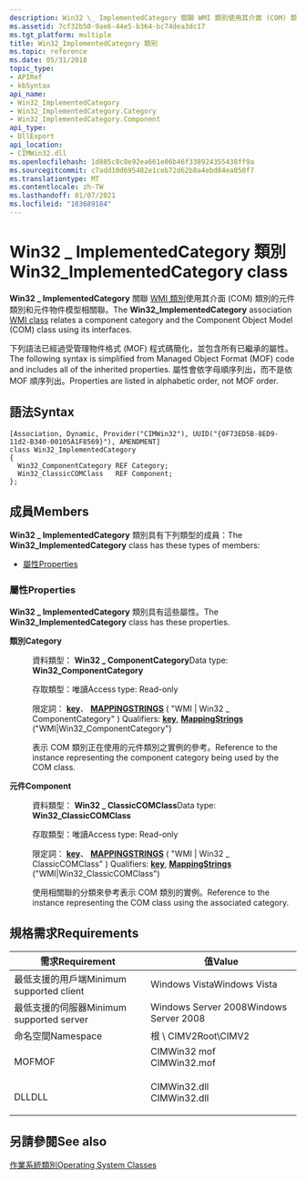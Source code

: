 ```yaml
---
description: Win32 \_ ImplementedCategory 關聯 WMI 類別使用其介面 (COM) 類別的元件類別和元件物件模型相關聯。
ms.assetid: 7cf32b50-9ae6-44e5-b364-bc74dea3dc17
ms.tgt_platform: multiple
title: Win32_ImplementedCategory 類別
ms.topic: reference
ms.date: 05/31/2018
topic_type:
- APIRef
- kbSyntax
api_name:
- Win32_ImplementedCategory
- Win32_ImplementedCategory.Category
- Win32_ImplementedCategory.Component
api_type:
- DllExport
api_location:
- CIMWin32.dll
ms.openlocfilehash: 1d885c8c8e92ea661e06b46f338924355438ff9a
ms.sourcegitcommit: c7add10d695482e1ceb72d62b8a4ebd84ea050f7
ms.translationtype: MT
ms.contentlocale: zh-TW
ms.lasthandoff: 01/07/2021
ms.locfileid: "103689184"
---
```

# <a name="win32_implementedcategory-class"></a><span data-ttu-id="9bddc-103">Win32 \_ ImplementedCategory 類別</span><span class="sxs-lookup"><span data-stu-id="9bddc-103">Win32\_ImplementedCategory class</span></span>

<span data-ttu-id="9bddc-104">**Win32 \_ ImplementedCategory** 關聯 [WMI 類別](/windows/desktop/WmiSdk/retrieving-a-class)使用其介面 (COM) 類別的元件類別和元件物件模型相關聯。</span><span class="sxs-lookup"><span data-stu-id="9bddc-104">The **Win32\_ImplementedCategory** association [WMI class](/windows/desktop/WmiSdk/retrieving-a-class) relates a component category and the Component Object Model (COM) class using its interfaces.</span></span>

<span data-ttu-id="9bddc-105">下列語法已經過受管理物件格式 (MOF) 程式碼簡化，並包含所有已繼承的屬性。</span><span class="sxs-lookup"><span data-stu-id="9bddc-105">The following syntax is simplified from Managed Object Format (MOF) code and includes all of the inherited properties.</span></span> <span data-ttu-id="9bddc-106">屬性會依字母順序列出，而不是依 MOF 順序列出。</span><span class="sxs-lookup"><span data-stu-id="9bddc-106">Properties are listed in alphabetic order, not MOF order.</span></span>

## <a name="syntax"></a><span data-ttu-id="9bddc-107">語法</span><span class="sxs-lookup"><span data-stu-id="9bddc-107">Syntax</span></span>

``` syntax
[Association, Dynamic, Provider("CIMWin32"), UUID("{0F73ED5B-8ED9-11d2-B340-00105A1F8569}"), AMENDMENT]
class Win32_ImplementedCategory
{
  Win32_ComponentCategory REF Category;
  Win32_ClassicCOMClass   REF Component;
};
```

## <a name="members"></a><span data-ttu-id="9bddc-108">成員</span><span class="sxs-lookup"><span data-stu-id="9bddc-108">Members</span></span>

<span data-ttu-id="9bddc-109">**Win32 \_ ImplementedCategory** 類別具有下列類型的成員：</span><span class="sxs-lookup"><span data-stu-id="9bddc-109">The **Win32\_ImplementedCategory** class has these types of members:</span></span>

-   [<span data-ttu-id="9bddc-110">屬性</span><span class="sxs-lookup"><span data-stu-id="9bddc-110">Properties</span></span>](#properties)

### <a name="properties"></a><span data-ttu-id="9bddc-111">屬性</span><span class="sxs-lookup"><span data-stu-id="9bddc-111">Properties</span></span>

<span data-ttu-id="9bddc-112">**Win32 \_ ImplementedCategory** 類別具有這些屬性。</span><span class="sxs-lookup"><span data-stu-id="9bddc-112">The **Win32\_ImplementedCategory** class has these properties.</span></span>

<dl> <dt>

<span data-ttu-id="9bddc-113">**類別**</span><span class="sxs-lookup"><span data-stu-id="9bddc-113">**Category**</span></span>
</dt> <dd> <dl> <dt>

<span data-ttu-id="9bddc-114">資料類型： **Win32 \_ ComponentCategory**</span><span class="sxs-lookup"><span data-stu-id="9bddc-114">Data type: **Win32\_ComponentCategory**</span></span>
</dt> <dt>

<span data-ttu-id="9bddc-115">存取類型：唯讀</span><span class="sxs-lookup"><span data-stu-id="9bddc-115">Access type: Read-only</span></span>
</dt> <dt>

<span data-ttu-id="9bddc-116">限定詞： [**key**](/windows/desktop/WmiSdk/key-qualifier)、 [**MAPPINGSTRINGS**](/windows/desktop/WmiSdk/standard-qualifiers) ( "WMI \| Win32 \_ ComponentCategory" ) </span><span class="sxs-lookup"><span data-stu-id="9bddc-116">Qualifiers: [**key**](/windows/desktop/WmiSdk/key-qualifier), [**MappingStrings**](/windows/desktop/WmiSdk/standard-qualifiers) ("WMI\|Win32\_ComponentCategory")</span></span>
</dt> </dl>

<span data-ttu-id="9bddc-117">表示 COM 類別正在使用的元件類別之實例的參考。</span><span class="sxs-lookup"><span data-stu-id="9bddc-117">Reference to the instance representing the component category being used by the COM class.</span></span>

</dd> <dt>

<span data-ttu-id="9bddc-118">**元件**</span><span class="sxs-lookup"><span data-stu-id="9bddc-118">**Component**</span></span>
</dt> <dd> <dl> <dt>

<span data-ttu-id="9bddc-119">資料類型： **Win32 \_ ClassicCOMClass**</span><span class="sxs-lookup"><span data-stu-id="9bddc-119">Data type: **Win32\_ClassicCOMClass**</span></span>
</dt> <dt>

<span data-ttu-id="9bddc-120">存取類型：唯讀</span><span class="sxs-lookup"><span data-stu-id="9bddc-120">Access type: Read-only</span></span>
</dt> <dt>

<span data-ttu-id="9bddc-121">限定詞： [**key**](/windows/desktop/WmiSdk/key-qualifier)、 [**MAPPINGSTRINGS**](/windows/desktop/WmiSdk/standard-qualifiers) ( "WMI \| Win32 \_ ClassicCOMClass" ) </span><span class="sxs-lookup"><span data-stu-id="9bddc-121">Qualifiers: [**key**](/windows/desktop/WmiSdk/key-qualifier), [**MappingStrings**](/windows/desktop/WmiSdk/standard-qualifiers) ("WMI\|Win32\_ClassicCOMClass")</span></span>
</dt> </dl>

<span data-ttu-id="9bddc-122">使用相關聯的分類來參考表示 COM 類別的實例。</span><span class="sxs-lookup"><span data-stu-id="9bddc-122">Reference to the instance representing the COM class using the associated category.</span></span>

</dd> </dl>

## <a name="requirements"></a><span data-ttu-id="9bddc-123">規格需求</span><span class="sxs-lookup"><span data-stu-id="9bddc-123">Requirements</span></span>



| <span data-ttu-id="9bddc-124">需求</span><span class="sxs-lookup"><span data-stu-id="9bddc-124">Requirement</span></span> | <span data-ttu-id="9bddc-125">值</span><span class="sxs-lookup"><span data-stu-id="9bddc-125">Value</span></span> |
|-------------------------------------|-----------------------------------------------------------------------------------------|
| <span data-ttu-id="9bddc-126">最低支援的用戶端</span><span class="sxs-lookup"><span data-stu-id="9bddc-126">Minimum supported client</span></span><br/> | <span data-ttu-id="9bddc-127">Windows Vista</span><span class="sxs-lookup"><span data-stu-id="9bddc-127">Windows Vista</span></span><br/>                                                                |
| <span data-ttu-id="9bddc-128">最低支援的伺服器</span><span class="sxs-lookup"><span data-stu-id="9bddc-128">Minimum supported server</span></span><br/> | <span data-ttu-id="9bddc-129">Windows Server 2008</span><span class="sxs-lookup"><span data-stu-id="9bddc-129">Windows Server 2008</span></span><br/>                                                          |
| <span data-ttu-id="9bddc-130">命名空間</span><span class="sxs-lookup"><span data-stu-id="9bddc-130">Namespace</span></span><br/>                | <span data-ttu-id="9bddc-131">根 \\ CIMV2</span><span class="sxs-lookup"><span data-stu-id="9bddc-131">Root\\CIMV2</span></span><br/>                                                                  |
| <span data-ttu-id="9bddc-132">MOF</span><span class="sxs-lookup"><span data-stu-id="9bddc-132">MOF</span></span><br/>                      | <dl> <span data-ttu-id="9bddc-133"><dt>CIMWin32 mof</dt></span><span class="sxs-lookup"><span data-stu-id="9bddc-133"><dt>CIMWin32.mof</dt></span></span> </dl> |
| <span data-ttu-id="9bddc-134">DLL</span><span class="sxs-lookup"><span data-stu-id="9bddc-134">DLL</span></span><br/>                      | <dl> <span data-ttu-id="9bddc-135"><dt>CIMWin32.dll</dt></span><span class="sxs-lookup"><span data-stu-id="9bddc-135"><dt>CIMWin32.dll</dt></span></span> </dl> |



## <a name="see-also"></a><span data-ttu-id="9bddc-136">另請參閱</span><span class="sxs-lookup"><span data-stu-id="9bddc-136">See also</span></span>

<dl> <dt>

<span data-ttu-id="9bddc-137">[作業系統類別](/previous-versions//aa392727(v=vs.85))</span><span class="sxs-lookup"><span data-stu-id="9bddc-137">[Operating System Classes](/previous-versions//aa392727(v=vs.85))</span></span>
</dt> </dl>

 

